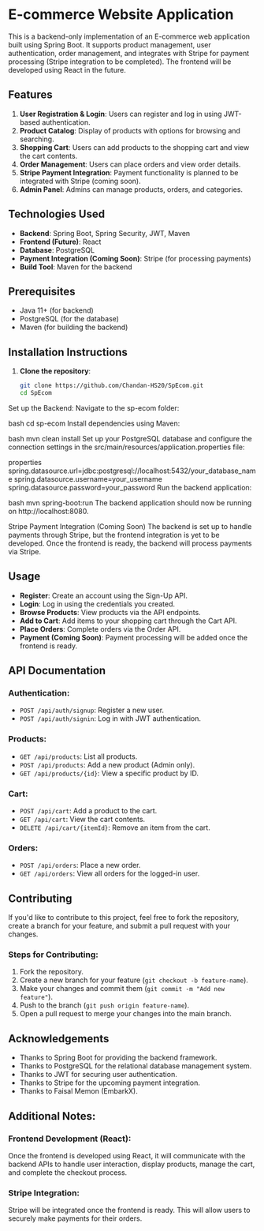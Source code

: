 # E-commerce Website Application

This is a backend-only implementation of an E-commerce web application built using Spring Boot. It supports product management, user authentication, order management, and integrates with Stripe for payment processing (Stripe integration to be completed). The frontend will be developed using React in the future.

## Features
1. **User Registration & Login**: Users can register and log in using JWT-based authentication.  
2. **Product Catalog**: Display of products with options for browsing and searching.  
3. **Shopping Cart**: Users can add products to the shopping cart and view the cart contents.  
4. **Order Management**: Users can place orders and view order details.  
5. **Stripe Payment Integration**: Payment functionality is planned to be integrated with Stripe (coming soon).  
6. **Admin Panel**: Admins can manage products, orders, and categories.

## Technologies Used
- **Backend**: Spring Boot, Spring Security, JWT, Maven  
- **Frontend (Future)**: React  
- **Database**: PostgreSQL  
- **Payment Integration (Coming Soon)**: Stripe (for processing payments)  
- **Build Tool**: Maven for the backend

## Prerequisites
- Java 11+ (for backend)  
- PostgreSQL (for the database)  
- Maven (for building the backend)

## Installation Instructions

1. **Clone the repository**:
   ```bash
   git clone https://github.com/Chandan-HS20/SpEcom.git
   cd SpEcom
Set up the Backend: Navigate to the sp-ecom folder:

bash
cd sp-ecom
Install dependencies using Maven:

bash
mvn clean install
Set up your PostgreSQL database and configure the connection settings in the src/main/resources/application.properties file:

properties
spring.datasource.url=jdbc:postgresql://localhost:5432/your_database_name
spring.datasource.username=your_username
spring.datasource.password=your_password
Run the backend application:

bash
mvn spring-boot:run
The backend application should now be running on http://localhost:8080.

Stripe Payment Integration (Coming Soon)
The backend is set up to handle payments through Stripe, but the frontend integration is yet to be developed. Once the frontend is ready, the backend will process payments via Stripe.

## Usage

- **Register**: Create an account using the Sign-Up API.  
- **Login**: Log in using the credentials you created.  
- **Browse Products**: View products via the API endpoints.  
- **Add to Cart**: Add items to your shopping cart through the Cart API.  
- **Place Orders**: Complete orders via the Order API.  
- **Payment (Coming Soon)**: Payment processing will be added once the frontend is ready.

## API Documentation

### Authentication:
- `POST /api/auth/signup`: Register a new user.  
- `POST /api/auth/signin`: Log in with JWT authentication.

### Products:
- `GET /api/products`: List all products.  
- `POST /api/products`: Add a new product (Admin only).  
- `GET /api/products/{id}`: View a specific product by ID.

### Cart:
- `POST /api/cart`: Add a product to the cart.  
- `GET /api/cart`: View the cart contents.  
- `DELETE /api/cart/{itemId}`: Remove an item from the cart.

### Orders:
- `POST /api/orders`: Place a new order.  
- `GET /api/orders`: View all orders for the logged-in user.

## Contributing
If you'd like to contribute to this project, feel free to fork the repository, create a branch for your feature, and submit a pull request with your changes.

### Steps for Contributing:
1. Fork the repository.  
2. Create a new branch for your feature (`git checkout -b feature-name`).  
3. Make your changes and commit them (`git commit -m "Add new feature"`).  
4. Push to the branch (`git push origin feature-name`).  
5. Open a pull request to merge your changes into the main branch.

## Acknowledgements
- Thanks to Spring Boot for providing the backend framework.  
- Thanks to PostgreSQL for the relational database management system.  
- Thanks to JWT for securing user authentication.  
- Thanks to Stripe for the upcoming payment integration.  
- Thanks to Faisal Memon (EmbarkX).

## Additional Notes:
### Frontend Development (React):
Once the frontend is developed using React, it will communicate with the backend APIs to handle user interaction, display products, manage the cart, and complete the checkout process.

### Stripe Integration:
Stripe will be integrated once the frontend is ready. This will allow users to securely make payments for their orders.

